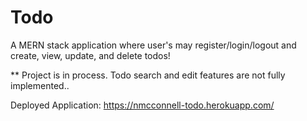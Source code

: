# Todo

A MERN stack application where user's may register/login/logout and create, view, update, and delete todos!

** Project is in process.  Todo search and edit features are not fully implemented..

Deployed Application: https://nmcconnell-todo.herokuapp.com/

